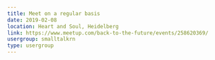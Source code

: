 ```yaml
---
title: Meet on a regular basis
date: 2019-02-08
location: Heart and Soul, Heidelberg
link: https://www.meetup.com/back-to-the-future/events/258620369/
usergroup: smalltalkrn
type: usergroup
---
```

